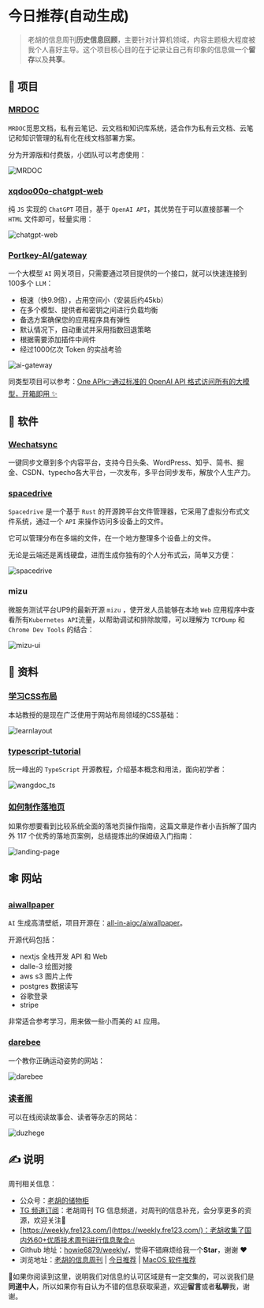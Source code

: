 # 今日推荐(自动生成)

> 老胡的信息周刊**历史信息回顾**，主要针对计算机领域，内容主题极大程度被我个人喜好主导。这个项目核心目的在于记录让自己有印象的信息做一个**留存**以及**共享**。


## 🎯 项目 

### [MRDOC](https://mrdoc.pro/)

`MRDOC`觅思文档，私有云笔记、云文档和知识库系统，适合作为私有云文档、云笔记和知识管理的私有化在线文档部署方案。

分为开源版和付费版，小团队可以考虑使用：

![MRDOC](https://images-1252557999.file.myqcloud.com/uPic/u43buW.png) 

### [xqdoo00o-chatgpt-web](https://github.com/xqdoo00o/chatgpt-web)

纯 `JS` 实现的 `ChatGPT` 项目，基于 `OpenAI API`，其优势在于可以直接部署一个 `HTML` 文件即可，轻量实用：

![chatgpt-web](https://images-1252557999.file.myqcloud.com/uPic/chatgpt-web.png) 

### [Portkey-AI/gateway](https://github.com/Portkey-AI/gateway)

一个大模型 `AI` 网关项目，只需要通过项目提供的一个接口，就可以快速连接到100多个 `LLM`：

- 极速（快9.9倍），占用空间小（安装后约45kb）
- 在多个模型、提供者和密钥之间进行负载均衡
- 备选方案确保您的应用程序具有弹性
- 默认情况下，自动重试并采用指数回退策略
- 根据需要添加插件中间件
- 经过1000亿次 Token 的实战考验

  
![ai-gateway](https://images-1252557999.file.myqcloud.com/uPic/ai-gateway.jpg)
  
同类型项目可以参考：[One API👉通过标准的 OpenAI API 格式访问所有的大模型，开箱即用 ✨](https://github.com/songquanpeng/one-api) 

## 🤖 软件 

### [Wechatsync](https://github.com/wechatsync/Wechatsync)

一键同步文章到多个内容平台，支持今日头条、WordPress、知乎、简书、掘金、CSDN、typecho各大平台，一次发布，多平台同步发布，解放个人生产力。 

### [spacedrive](https://www.spacedrive.com/)

`Spacedrive` 是一个基于 `Rust` 的开源跨平台文件管理器，它采用了虚拟分布式文件系统，通过一个 `API` 来操作访问多设备上的文件。

它可以管理分布在多端的文件，在一个地方整理多个设备上的文件。

无论是云端还是离线硬盘，进而生成你独有的个人分布式云，简单又方便：

![spacedrive](https://images-1252557999.file.myqcloud.com/uPic/spacedrive.webp) 

### mizu

微服务测试平台UP9的最新开源 `mizu` ，使开发人员能够在本地 `Web` 应用程序中查看所有`Kubernetes API`流量，以帮助调试和排除故障，可以理解为 `TCPDump` 和 `Chrome Dev Tools` 的结合：

![mizu-ui](https://images-1252557999.file.myqcloud.com/uPic/mizu-ui.png) 

## 👀 资料 

### [学习CSS布局](https://zh.learnlayout.com/)

本站教授的是现在广泛使用于网站布局领域的CSS基础：

![learnlayout](https://images-1252557999.file.myqcloud.com/uPic/learnlayout.jpg) 

### [typescript-tutorial](https://github.com/wangdoc/typescript-tutorial)

阮一峰出的 `TypeScript` 开源教程，介绍基本概念和用法，面向初学者：

![wangdoc_ts](https://images-1252557999.file.myqcloud.com/uPic/wangdoc_ts.jpg) 

### [如何制作落地页](https://www.bmms.me/blog/landing-page)

如果你想要看到比较系统全面的落地页操作指南，这篇文章是作者小吉拆解了国内外 117 个优秀的落地页案例，总结提炼出的保姆级入门指南：

![landing-page](https://images-1252557999.file.myqcloud.com/uPic/landing-page.jpg) 

## 🕸 网站 

### [aiwallpaper](https://aiwallpaper.shop/)

`AI` 生成高清壁纸，项目开源在：[all-in-aigc/aiwallpaper](https://github.com/all-in-aigc/aiwallpaper)。

开源代码包括：

- nextjs 全栈开发 API 和 Web 
- dalle-3 绘图对接 
- aws s3 图片上传 
- postgres 数据读写 
- 谷歌登录 
- stripe

非常适合参考学习，用来做一些小而美的 `AI` 应用。 

### [darebee](https://darebee.com/)

一个教你正确运动姿势的网站：

![darebee](https://images-1252557999.file.myqcloud.com/uPic/eIHdyQ.png) 

### [读者阁](https://duzhege.cn/)

可以在线阅读故事会、读者等杂志的网站：

![duzhege](https://images-1252557999.file.myqcloud.com/uPic/duzhege.jpg) 

## ✍️ 说明

周刊相关信息：

- 公众号：[老胡的储物柜](https://images-1252557999.file.myqcloud.com/uPic/ETIbMe.jpg)
- [TG 频道订阅](https://t.me/howie_weekly)：老胡周刊 TG 信息频道，对周刊的信息补充，会分享更多的资源，欢迎关注👏
- [https://weekly.fre123.com/](https://weekly.fre123.com/)：老胡收集了国内外60+优质技术周刊进行信息聚合🔥
- Github 地址：[howie6879/weekly/](https://github.com/howie6879/weekly/)，觉得不错麻烦给我一个**Star**，谢谢 ❤️
- 浏览地址：[老胡的信息周刊](https://weekly.howie6879.com) | [今日推荐](https://weekly.howie6879.com/recommend/index.html) | [MacOS 软件推荐](https://weekly.howie6879.com/soft/mac.html)

🙌如果你阅读到这里，说明我们对信息的认可区域是有一定交集的，可以说我们是**同道中人**，所以如果你有自认为不错的信息获取渠道，欢迎**留言**或者**私聊**我，谢谢。
